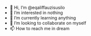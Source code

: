 - 👋 Hi, I’m @eqaliffauzisusilo
- 👀 I’m interested in nothing
- 🌱 I’m currently learning anything
- 💞️ I’m looking to collaborate on myself
- 📫 How to reach me in dream

<!---
eqaliffauzisusilo/eqaliffauzisusilo is a ✨ special ✨ repository because its `README.md` (this file) appears on your GitHub profile.
You can click the Preview link to take a look at your changes.
--->
